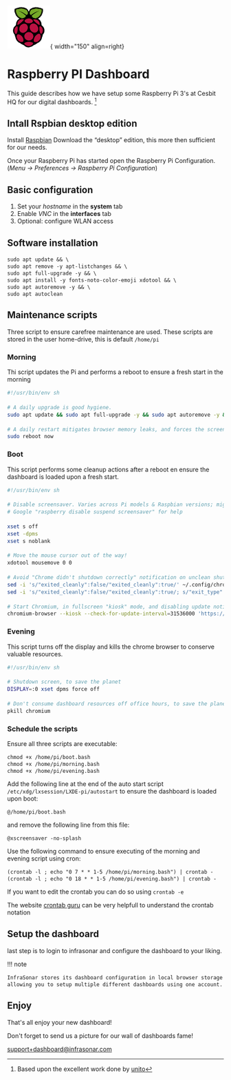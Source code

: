 ![raspberry logo](../images/guides_raspberry.png){ width="150" align=right}

# Raspberry PI Dashboard

This guide describes how we have setup some Raspberry Pi 3's at Cesbit HQ for our digital dashboards. [^1]

[^1]: Based upon the excellent work done by [unito](https://unito.io/blog/better-raspberry-pi-dashboards/)

## Intall Rspbian desktop edition

Install [Raspbian](https://www.raspberrypi.org/downloads/raspbian/)
Download the “desktop” edition, this more then sufficient for  our needs.

Once your Raspberry Pi has started open the Raspberry Pi Configuration. (*Menu → Preferences → Raspberry Pi Configuration*)

## Basic configuration

1. Set your *hostname* in the **system** tab
2. Enable *VNC* in the **interfaces** tab
3. Optional: configure WLAN access

## Software installation

```
sudo apt update && \
sudo apt remove -y apt-listchanges && \
sudo apt full-upgrade -y && \
sudo apt install -y fonts-noto-color-emoji xdotool && \
sudo apt autoremove -y && \
sudo apt autoclean
```

## Maintenance scripts

Three script to ensure carefree maintenance are used.
These scripts are stored in the user home-drive, this is default `/home/pi`

### Morning

Thi script updates the Pi and performs a reboot to ensure a fresh start in the morning

```bash title="/home/pi/morning.bash"
#!/usr/bin/env sh

# A daily upgrade is good hygiene.
sudo apt update && sudo apt full-upgrade -y && sudo apt autoremove -y && sudo apt autoclean

# A daily restart mitigates browser memory leaks, and forces the screen to turn on
sudo reboot now
```
### Boot

This script performs some cleanup actions after a reboot en ensure the dashboard is loaded upon a fresh start.

```bash title="/home/pi/boot.bash"
#!/usr/bin/env sh

# Disable screensaver. Varies across Pi models & Raspbian versions; might be outdated.
# Google "raspberry disable suspend screensaver" for help

xset s off
xset -dpms
xset s noblank

# Move the mouse cursor out of the way!
xdotool mousemove 0 0

# Avoid "Chrome didn't shutdown correctly" notification on unclean shutdown
sed -i 's/"exited_cleanly":false/"exited_cleanly":true/' ~/.config/chromium/'Local State'
sed -i 's/"exited_cleanly":false/"exited_cleanly":true/; s/"exit_type":"[^"]\+"/"exit_type":"Normal"/' ~/.config/chromium/Default/Preferences

# Start Chromium, in fullscreen "kiosk" mode, and disabling update notifications
chromium-browser --kiosk --check-for-update-interval=31536000 'https://app.infrasonar.com/dashboard'
```

### Evening

This script turns off the display and kills the chrome browser to conserve valuable resources.


```bash title="/home/pi/evening.bash"
#!/usr/bin/env sh

# Shutdown screen, to save the planet
DISPLAY=:0 xset dpms force off

# Don't consume dashboard resources off office hours, to save the planet
pkill chromium
```


### Schedule the scripts

Ensure all three scripts are executable:

```
chmod +x /home/pi/boot.bash 
chmod +x /home/pi/morning.bash 
chmod +x /home/pi/evening.bash 
```


Add the following line at the end of the auto start script `/etc/xdg/lxsession/LXDE-pi/autostart` to ensure the dashboard is loaded upon boot:
```
@/home/pi/boot.bash
```

and remove the following line from this file:
```
@xscreensaver -no-splash
```

Use the following command to ensure executing of the morning and evening script using cron:

```
(crontab -l ; echo "0 7 * * 1-5 /home/pi/morning.bash") | crontab -
(crontab -l ; echo "0 18 * * 1-5 /home/pi/evening.bash") | crontab -
```

If you want to edit the crontab you can do so using `crontab -e`

The website [crontab guru](https://crontab.guru/) can be very helpfull to understand the crontab notation

## Setup the dashboard

last step is to login to infrasonar and configure the dashboard to your liking.

!!! note

    InfraSonar stores its dashboard configuration in local browser storage allowing you to setup multiple different dashboards using one account.


## Enjoy

That's all enjoy your new dashboard!

Don't forget to send us a picture for our wall of dashboards fame!

support+dashboard@infrasonar.com


